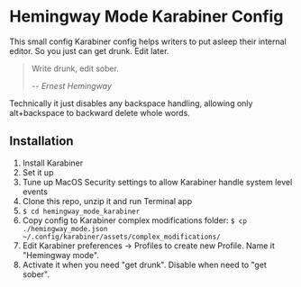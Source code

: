 # Hemingway Mode Karabiner Config

This small config Karabiner config helps writers to put asleep their internal editor. So you just can get drunk. Edit later.

> Write drunk, edit sober.
>
> -- <cite>Ernest Hemingway</cite>

Technically it just disables any backspace handling, allowing only alt+backspace to backward delete whole words.

## Installation
1. Install Karabiner
2. Set it up
3. Tune up MacOS Security settings to allow Karabiner handle system level events
4. Clone this repo, unzip it and run Terminal app
5. `$ cd hemingway_mode_karabiner`
6. Copy config to Karabiner complex modifications folder: `$ cp ./hemingway_mode.json ~/.config/karabiner/assets/complex_modifications/`
7. Edit Karabiner preferences → Profiles to create new Profile. Name it "Hemingway mode".
8. Activate it when you need "get drunk". Disable when need to "get sober".